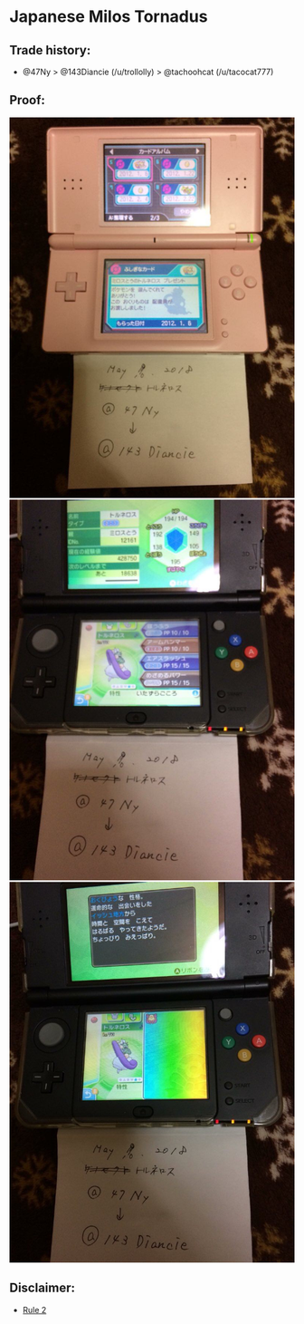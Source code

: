 # Japanese Milos Tornadus

## Trade history:
- @47Ny > @143Diancie (/u/trollolly) > @tachoohcat (/u/tacocat777)

## Proof:
![WonderCard](./WonderCard.jpg)
![Summary1](./Summary1.jpg)
![Summary2](./Summary2.jpg)


## Disclaimer:
* [Rule 2](./Rule2.jpg)
